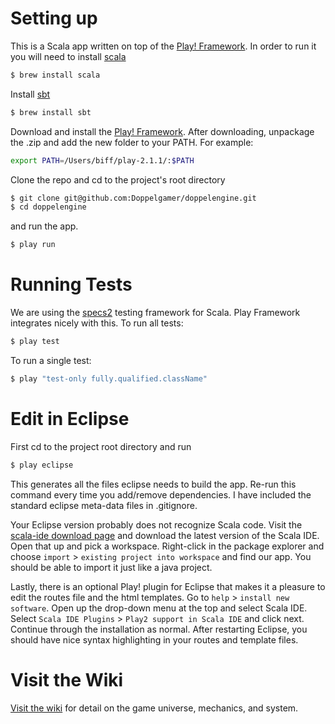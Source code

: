 # Setting up

This is a Scala app written on top of the [Play! Framework](http://www.playframework.com/). In order to run it you will need to install [scala](http://www.scala-lang.org/)

```bash
$ brew install scala
```

Install [sbt](http://www.scala-sbt.org/)

```bash
$ brew install sbt
```

Download and install the [Play! Framework](http://www.playframework.com/download). After downloading, unpackage the .zip and add the new folder to your PATH. For example:

```bash
export PATH=/Users/biff/play-2.1.1/:$PATH
```

Clone the repo and cd to the project's root directory

```bash
$ git clone git@github.com:Doppelgamer/doppelengine.git
$ cd doppelengine
```

and run the app.

```bash
$ play run
```

# Running Tests

We are using the [specs2](http://etorreborre.github.io/specs2/) testing framework for Scala. Play Framework integrates nicely with this. To run all tests:

```bash
$ play test
```

To run a single test:

```bash
$ play "test-only fully.qualified.className"
```

# Edit in Eclipse

First cd to the project root directory and run

```bash
$ play eclipse
```

This generates all the files eclipse needs to build the app. Re-run this command every time you add/remove dependencies. I have included the standard eclipse meta-data files in .gitignore.

Your Eclipse version probably does not recognize Scala code. Visit the [scala-ide download page](http://scala-ide.org/download/sdk.html) and download the latest version of the Scala IDE. Open that up and pick a workspace. Right-click in the package explorer and choose `import` > `existing project into workspace` and find our app. You should be able to import it just like a java project.

Lastly, there is an optional Play! plugin for Eclipse that makes it a pleasure to edit the routes file and the html templates. Go to `help` > `install new software`. Open up the drop-down menu at the top and select Scala IDE. Select `Scala IDE Plugins` > `Play2 support in Scala IDE` and click next. Continue through the installation as normal. After restarting Eclipse, you should have nice syntax highlighting in your routes and template files.

# Visit the Wiki

[Visit the wiki](https://github.com/biffbyrd/scalatree/wiki) for detail on the game universe, mechanics, and system.
